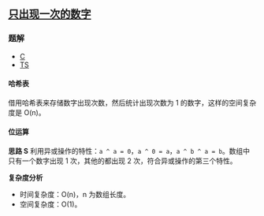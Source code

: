 ## [只出现一次的数字](https://leetcode.cn/problems/single-number/)
### 题解
+ [C](../../c/256/136.c)
+ [TS](../../ts/256/136.ts)

#### 哈希表
借用哈希表来存储数字出现次数，然后统计出现次数为 1 的数字，这样的空间复杂度是 O(n)。

#### 位运算
**思路 S**
利用异或操作的特性：`a ^ a = 0`，`a ^ 0 = a`，`a ^ b ^ a = b`。数组中只有一个数字出现 1 次，其他的都出现 2 次，符合异或操作的第三个特性。

**复杂度分析**
+ 时间复杂度：O(n)，n 为数组长度。
+ 空间复杂度：O(1)。  